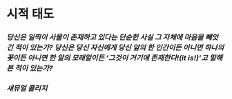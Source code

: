 # 시적 태도





### _당신은 일찍이 사물이 존재하고 있다는 단순한 사실 그 자체에 마음을 빼앗긴 적이 있는가? 당신은 당신 자신에게 당신 앞의 한 인간이든 아니면 하나의 꽃이든 아니면 한 알의 모래알이든 ‘그것이 거기에 존재한다!(it is!)’고 말해본 적이 있는가?_

### _새뮤얼 콜리지_



